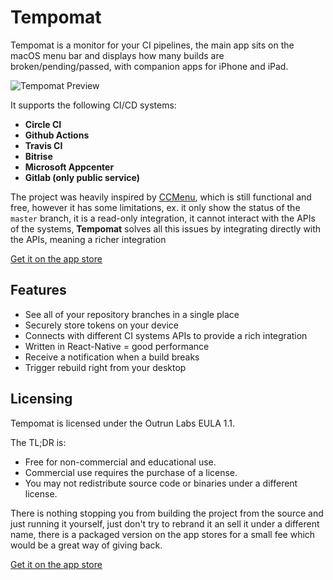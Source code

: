 # Tempomat

Tempomat is a monitor for your CI pipelines, the main app sits on the macOS menu bar and displays how many builds are broken/pending/passed, with companion apps for iPhone and iPad.

![Tempomat Preview](https://github.com/ospfranco/tempomat/blob/master/assets/SmallBanner.jpg?raw=true)

It supports the following CI/CD systems:
- **Circle CI**
- **Github Actions**
- **Travis CI**
- **Bitrise**
- **Microsoft Appcenter**
- **Gitlab (only public service)**

The project was heavily inspired by [CCMenu](http://ccmenu.org), which is still functional and free, however it has some limitations, ex. it only show the status of the `master` branch, it is a read-only integration, it cannot interact with the APIs of the systems, **Tempomat** solves all this issues by integrating directly with the APIs, meaning a richer integration

[Get it on the app store](https://apps.apple.com/de/app/tempomat-ci-status-monitor/i`d1509296762?l=en)

## Features
- See all of your repository branches in a single place
- Securely store tokens on your device
- Connects with different CI systems APIs to provide a rich integration
- Written in React-Native = good performance
- Receive a notification when a build breaks
- Trigger rebuild right from your desktop

## Licensing
Tempomat is licensed under the Outrun Labs EULA 1.1.

The TL;DR is:

- Free for non-commercial and educational use.
- Commercial use requires the purchase of a license.
- You may not redistribute source code or binaries under a different license.

There is nothing stopping you from building the project from the source and just running it yourself, just don't try to rebrand it an sell it under a different name, there is a packaged version on the app stores for a small fee which would be a great way of giving back.

[Get it on the app store](https://apps.apple.com/de/app/tempomat-ci-status-monitor/i`d1509296762?l=en)